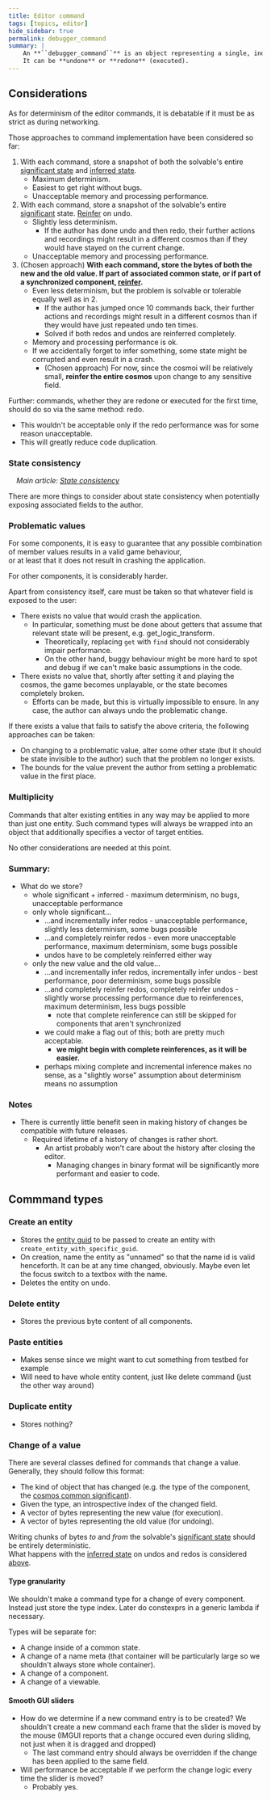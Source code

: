```yaml
---
title: Editor command
tags: [topics, editor] 
hide_sidebar: true
permalink: debugger_command
summary: |
    An **``debugger_command``** is an object representing a single, indivisible operation of the [author](author).  
    It can be **undone** or **redone** (executed).
---
```


## Considerations

As for determinism of the editor commands, it is debatable if it must be as strict as during networking.
 
Those approaches to command implementation have been considered so far:
1. With each command, store a snapshot of both the solvable's entire [significant state](cosmos_solvable#significant) and [inferred state](cosmos_solvable#inferred).
    - Maximum determinism.
    - Easiest to get right without bugs.
    - Unacceptable memory and processing performance.
2. With each command, store a snapshot of the solvable's entire [significant](cosmos_solvable#significant) state. [Reinfer](reinference) on undo.
    - Slightly less determinism.
        - If the author has done undo and then redo, their further actions and recordings might result in a different cosmos than if they would have stayed on the current change.
    - Unacceptable memory and processing performance.
3. (Chosen approach) **With each command, store the bytes of both the new and the old value. If part of associated common state, or if part of a synchronized component, [reinfer](reinference).**
    - Even less determinism, but the problem is solvable or tolerable equally well as in 2.
        - If the author has jumped once 10 commands back, their further actions and recordings might result in a different cosmos than if they would have just repeated undo ten times.
        - Solved if both redos and undos are reinferred completely.
    - Memory and processing performance is ok. 
    - If we accidentally forget to infer something, some state might be corrupted and even result in a crash.
		- (Chosen approach) For now, since the cosmoi will be relatively small, **reinfer the entire cosmos** upon change to any sensitive field.

Further: commands, whether they are redone or executed for the first time, should do so via the same method: redo.
- This wouldn't be acceptable only if the redo performance was for some reason unacceptable.
- This will greatly reduce code duplication.

### State consistency

&nbsp;&nbsp;&nbsp;&nbsp;*Main article: [State consistency](state#consistency)*

There are more things to consider about state consistency when potentially exposing associated fields to the author.

### Problematic values 

For some components, it is easy to guarantee that any possible combination of member values results in a valid game behaviour,  
or at least that it does not result in crashing the application.
 
For other components, it is considerably harder.

Apart from consistency itself, care must be taken so that whatever field is exposed to the user: 

- There exists no value that would crash the application.
    - In particular, something must be done about getters that assume that relevant state will be present, e.g. get_logic_transform.
        - Theoretically, replacing ``get`` with ``find`` should not considerably impair performance.
        - On the other hand, buggy behaviour might be more hard to spot and debug if we can't make basic assumptions in the code.
- There exists no value that, shortly after setting it and playing the cosmos, the game becomes unplayable, or the state becomes completely broken.
    - Efforts can be made, but this is virtually impossible to ensure. In any case, the author can always undo the problematic change.

If there exists a value that fails to satisfy the above criteria, the following approaches can be taken:

- On changing to a problematic value, alter some other state (but it should be state invisible to the author) such that the problem no longer exists.
- The bounds for the value prevent the author from setting a problematic value in the first place.

### Multiplicity

Commands that alter existing entities in any way may be applied to more than just one entity.
Such command types will always be wrapped into an object that additionally specifies a vector of target entities.

No other considerations are needed at this point.

### Summary:

- What do we store?
    - whole significant + inferred - maximum determinism, no bugs, unacceptable performance
    - only whole significant...
        - ...and incrementally infer redos - unacceptable performance, slightly less determinism, some bugs possible
        - ...and completely reinfer redos - even more unacceptable performance, maximum determinism, some bugs possible
        - undos have to be completely reinferred either way
    - only the new value and the old value...
        - ...and incrementally infer redos, incrementally infer undos - best performance, poor determinism, some bugs possible
        - ...and completely reinfer redos, completely reinfer undos - slightly worse processing performance due to reinferences, maximum determinism, less bugs possible
            - note that complete reinference can still be skipped for components that aren't synchronized
        - we could make a flag out of this; both are pretty much acceptable.
            - **we might begin with complete reinferences, as it will be easier.**
        - perhaps mixing complete and incremental inference makes no sense, as a "slightly worse" assumption about determinism means no assumption


### Notes

- There is currently little benefit seen in making history of changes be compatible with future releases.
  - Required lifetime of a history of changes is rather short. 
    - An artist probably won't care about the history after closing the editor.
		- Managing changes in binary format will be significantly more performant and easier to code.

## Commmand types

### Create an entity

- Stores the [entity guid](entity_guid) to be passed to create an entity with ``create_entity_with_specific_guid``.
- On creation, name the entity as "unnamed" so that the name id is valid henceforth. It can be at any time changed, obviously. Maybe even let the focus switch to a textbox with the name.
- Deletes the entity on undo.

### Delete entity

- Stores the previous byte content of all components.

### Paste entities
- Makes sense since we might want to cut something from testbed for example
- Will need to have whole entity content, just like delete command (just the other way around)

### Duplicate entity

- Stores nothing?

### Change of a value

There are several classes defined for commands that change a value.
Generally, they should follow this format:

- The kind of object that has changed (e.g. the type of the component, the [cosmos common significant](cosmos_common#significant)).
- Given the type, an introspective index of the changed field.
- A vector of bytes representing the new value (for execution).
- A vector of bytes representing the old value (for undoing).

Writing chunks of bytes *to* and *from* the solvable's [significant state](cosmos_solvable#significant) should be entirely deterministic.  
What happens with the [inferred state](cosmos_solvable#inferred) on undos and redos is considered [above](#considerations). 

#### Type granularity

We shouldn't make a command type for a change of every component.
Instead just store the type index. Later do constexprs in a generic lambda if necessary.

Types will be separate for:
- A change inside of a common state.
- A change of a name meta (that container will be particularly large so we shouldn't always store whole container).
- A change of a component.
- A change of a viewable.

#### Smooth GUI sliders

- How do we determine if a new command entry is to be created? We shouldn't create a new command each frame that the slider is moved by the mouse (IMGUI reports that a change occured even during sliding, not just when it is dragged and dropped)
  - The last command entry should always be overridden if the change has been applied to the same field.
- Will performance be acceptable if we perform the change logic every time the slider is moved?
  - Probably yes.

